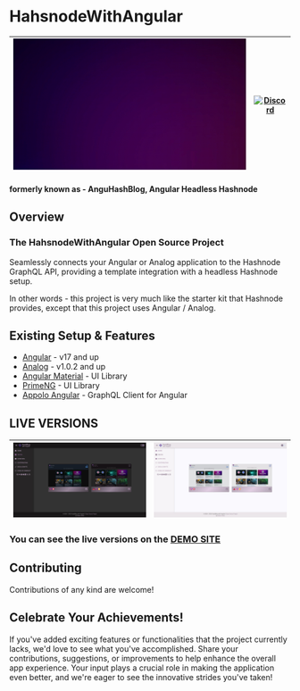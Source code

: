 # HahsnodeWithAngular

|![merge-animation](/profile/hashnode-withangular-merge-animation.gif)| [![Discord](https://github.com/monacodelisa/icons-and-graphics/blob/main/icomoon/PNG/discord.png?raw=true)](https://discord.gg/3bS3xpCj) |
|---|---|
#### formerly known as - AnguHashBlog, Angular Headless Hashnode

## Overview 

### The **HahsnodeWithAngular** Open Source Project 
Seamlessly connects your Angular or Analog application to the Hashnode GraphQL
API, providing a template integration with a headless Hashnode setup.

In other words - this project is very much like the starter kit that Hashnode provides, except that this project uses Angular / Analog.

## Existing Setup & Features

- [Angular](https://angular.dev) - v17 and up
- [Analog](https://analogjs.org/) - v1.0.2 and up
- [Angular Material](https://material.angular.io/) - UI Library
- [PrimeNG](https://primeng.org/) - UI Library
- [Appolo Angular](https://the-guild.dev/graphql/apollo-angular/docs) - GraphQL Client for Angular


## LIVE VERSIONS

| [![HahsnodeWithAngular dark](/profile/hashnode-withangular-dark.jpg)](https://hashnode-withangular.dev/) | [![HahsnodeWithAngular light](/profile/hashnode-withangular-light.jpg)](https://hashnode-withangular.dev.com/) |
| - | - |                         

### You can see the live versions on the [DEMO SITE](https://hashnode.with.angular.dev/)                             

## Contributing

Contributions of any kind are welcome!

## Celebrate Your Achievements!

If you've added exciting features or functionalities that the project currently lacks, we'd love to see what you've accomplished. Share your contributions, suggestions, or improvements to help enhance the overall app experience. Your input plays a crucial role in making the application even better, and we're eager to see the innovative strides you've taken!
